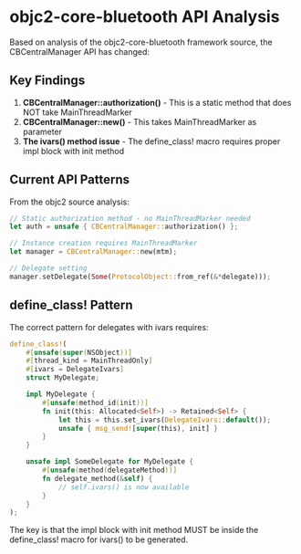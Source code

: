 # objc2-core-bluetooth API Analysis

Based on analysis of the objc2-core-bluetooth framework source, the CBCentralManager API has changed:

## Key Findings

1. **CBCentralManager::authorization()** - This is a static method that does NOT take MainThreadMarker
2. **CBCentralManager::new()** - This takes MainThreadMarker as parameter
3. **The ivars() method issue** - The define_class! macro requires proper impl block with init method

## Current API Patterns

From the objc2 source analysis:

```rust
// Static authorization method - no MainThreadMarker needed
let auth = unsafe { CBCentralManager::authorization() };

// Instance creation requires MainThreadMarker
let manager = CBCentralManager::new(mtm);

// Delegate setting
manager.setDelegate(Some(ProtocolObject::from_ref(&*delegate)));
```

## define_class! Pattern

The correct pattern for delegates with ivars requires:

```rust
define_class!(
    #[unsafe(super(NSObject))]
    #[thread_kind = MainThreadOnly]
    #[ivars = DelegateIvars]
    struct MyDelegate;

    impl MyDelegate {
        #[unsafe(method_id(init))]
        fn init(this: Allocated<Self>) -> Retained<Self> {
            let this = this.set_ivars(DelegateIvars::default());
            unsafe { msg_send![super(this), init] }
        }
    }

    unsafe impl SomeDelegate for MyDelegate {
        #[unsafe(method(delegateMethod))]
        fn delegate_method(&self) {
            // self.ivars() is now available
        }
    }
);
```

The key is that the impl block with init method MUST be inside the define_class! macro for ivars() to be generated.